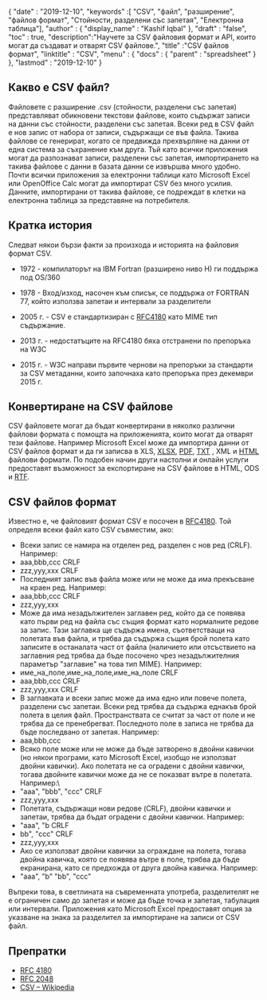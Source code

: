 {
  "date" : "2019-12-10",
  "keywords" :[ "CSV", "файл", "разширение", "файлов формат", "Стойности, разделени със запетая", "Електронна таблица"],
  "author" : {
    "display_name" : "Kashif Iqbal"
},
  "draft" : "false",
  "toc" : true,
  "description":"Научете за CSV файловия формат и API, които могат да създават и отварят CSV файлове.",
  "title" :"CSV файлов формат",
  "linktitle" : "CSV",
  "menu" : {
    "docs" : {
      "parent" : "spreadsheet"
}
},
  "lastmod" : "2019-12-10"
}

## Какво е CSV файл?

Файловете с разширение .csv (стойности, разделени със запетая) представляват обикновени текстови файлове, които съдържат записи на данни със стойности, разделени със запетая. Всеки ред в CSV файл е нов запис от набора от записи, съдържащи се във файла. Такива файлове се генерират, когато се предвижда прехвърляне на данни от една система за съхранение към друга. Тъй като всички приложения могат да разпознават записи, разделени със запетая, импортирането на такива файлове с данни в базата данни се извършва много удобно. Почти всички приложения за електронни таблици като Microsoft Excel или OpenOffice Calc могат да импортират CSV без много усилия. Данните, импортирани от такива файлове, се подреждат в клетки на електронна таблица за представяне на потребителя.

## Кратка история ##

Следват някои бързи факти за произхода и историята на файловия формат CSV.

* 1972 - компилаторът на IBM Fortran (разширено ниво H) ги поддържа под OS/360

* 1978 - Вход/изход, насочен към списък, се поддържа от FORTRAN 77, който използва запетаи и интервали за разделители

* 2005 г. - CSV е стандартизиран с [RFC4180](https://tools.ietf.org/html/rfc4180) като MIME тип съдържание.

* 2013 г. - недостатъците на RFC4180 бяха отстранени по препоръка на W3C

* 2015 г. - W3C направи първите чернови на препоръки за стандарти за CSV метаданни, които започнаха като препоръка през декември 2015 г.

## Конвертиране на CSV файлове ##

CSV файловете могат да бъдат конвертирани в няколко различни файлови формата с помощта на приложенията, които могат да отварят тези файлове. Например Microsoft Excel може да импортира данни от CSV файлов формат и да ги записва в XLS, [XLSX](/bg/spreadsheet/xlsx/), [PDF](/bg/pdf/), [TXT](/bg/word-processing/txt/) , XML и [HTML](/bg/web/html/) файлови формати. По подобен начин други настолни и онлайн услуги предоставят възможност за експортиране на CSV файлове в HTML, ODS и [RTF](/bg/word-processing/rtf/).

## CSV файлов формат ##

Известно е, че файловият формат CSV е посочен в [RFC4180](https://tools.ietf.org/html/rfc4180). Той определя всеки файл като CSV съвместим, ако:

* Всеки запис се намира на отделен ред, разделен с нов ред (CRLF). Например:
* aaa,bbb,ccc CRLF
* zzz,yyy,xxx CRLF
* Последният запис във файла може или не може да има прекъсване на краен ред. Например:
* aaa,bbb,ccc CRLF
* zzz,yyy,xxx
* Може да има незадължителен заглавен ред, който да се появява като първи ред на файла със същия формат като нормалните редове за запис. Тази заглавка ще съдържа имена, съответстващи на полетата във файла, и трябва да съдържа същия брой полета като записите в останалата част от файла (наличието или отсъствието на заглавния ред трябва да бъде посочено чрез незадължителния параметър "заглавие" на това тип MIME). Например:
* име_на_поле,име_на_поле,име_на_поле CRLF
* aaa,bbb,ccc CRLF
* zzz,yyy,xxx CRLF
* ﻿В заглавката и всеки запис може да има едно или повече полета, разделени със запетаи. Всеки ред трябва да съдържа еднакъв брой полета в целия файл. Пространствата се считат за част от поле и не трябва да се пренебрегват. Последното поле в записа не трябва да бъде последвано от запетая. Например:
* aaa,bbb,ccc
* Всяко поле може или не може да бъде затворено в двойни кавички (но някои програми, като Microsoft Excel, изобщо не използват двойни кавички). Ако полетата не са оградени с двойни кавички, тогава двойните кавички може да не се показват вътре в полетата. Например:\
* "aaa", "bbb", "ccc" CRLF
* zzz,yyy,xxx
* Полетата, съдържащи нови редове (CRLF), двойни кавички и запетаи, трябва да бъдат оградени с двойни кавички. Например:
* "aaa", "b CRLF
* bb", "ccc" CRLF
* zzz,yyy,xxx
* Ако се използват двойни кавички за ограждане на полета, тогава двойна кавичка, която се появява вътре в поле, трябва да бъде екранирана, като се предхожда от друга двойна кавичка. Например:
* "aaa", "b" "bb", "ccc"

Въпреки това, в светлината на съвременната употреба, разделителят не е ограничен само до запетая и може да бъде точка и запетая, табулация или интервали. Приложения като Microsoft Excel предоставят опция за указване на знака за разделител за импортиране на записи от CSV файл.

## Препратки

* [RFC 4180](https://tools.ietf.org/html/rfc4180)
* [RFC 2048](https://tools.ietf.org/html/rfc2048)
* [CSV – Wikipedia](https://en.wikipedia.org/wiki/Comma-separated_values)

